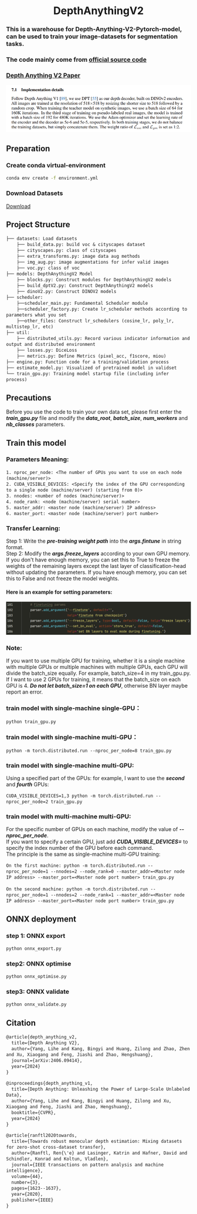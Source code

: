 <h1 align='center'>DepthAnythingV2</h1>

### This is a warehouse for Depth-Anything-V2-Pytorch-model, can be used to train your image-datasets for segmentation tasks.
### The code mainly come from [official source code](https://github.com/DepthAnything/Depth-Anything-V2)  

### [Depth Anything V2 Paper](https://arxiv.org/abs/2406.09414)  

![image](https://github.com/jiaowoguanren0615/DepthAnythingV2/blob/main/sample_png/1719319320772.jpg)  

## Preparation
### Create conda virtual-environment
```bash
conda env create -f environment.yml
```

### Download Datasets
[Download](https://pan.baidu.com/s/1LLyIlP3sjuoFAwTBaYflRQ?pwd=0615)

## Project Structure
```
├── datasets: Load datasets
    ├── build_data.py: build voc & cityscapes dataset
    ├── cityscapes.py: class of cityscapes
    ├── extra_transforms.py: image data aug methods
    ├── img_aug.py: image augmentations for infer valid images
    ├── voc.py: class of voc
├── models: DepthAnythingV2 Model
    ├── blocks.py: Construct modules for DepthAnythingV2 models
    ├── build_dptV2.py: Construct DepthAnythingV2 models
    ├── dinoV2.py: Construct DINOV2 models
├── scheduler:
    ├──scheduler_main.py: Fundamental Scheduler module
    ├──scheduler_factory.py: Create lr_scheduler methods according to parameters what you set
    ├──other_files: Construct lr_schedulers (cosine_lr, poly_lr, multistep_lr, etc)
├── util:
    ├── distributed_utils.py: Record various indicator information and output and distributed environment
    ├── losses.py: DiceLoss
    ├── metrics.py: Define Metrics (pixel_acc, f1score, miou)
├── engine.py: Function code for a training/validation process
├── estimate_model.py: Visualized of pretrained model in validset
└── train_gpu.py: Training model startup file (including infer process)
```

## Precautions
Before you use the code to train your own data set, please first enter the ___train_gpu.py___ file and modify the ___data_root___,  ___batch_size___, ___num_workers___ and ___nb_classes___ parameters.  

## Train this model
### Parameters Meaning:
```
1. nproc_per_node: <The number of GPUs you want to use on each node (machine/server)>
2. CUDA_VISIBLE_DEVICES: <Specify the index of the GPU corresponding to a single node (machine/server) (starting from 0)>
3. nnodes: <number of nodes (machine/server)>
4. node_rank: <node (machine/server) serial number>
5. master_addr: <master node (machine/server) IP address>
6. master_port: <master node (machine/server) port number>
```
### Transfer Learning:
Step 1: Write the ___pre-training weight path___ into the ___args.fintune___ in string format.  
Step 2: Modify the ___args.freeze_layers___ according to your own GPU memory. If you don't have enough memory, you can set this to True to freeze the weights of the remaining layers except the last layer of classification-head without updating the parameters. If you have enough memory, you can set this to False and not freeze the model weights.  

#### Here is an example for setting parameters:
![image](https://github.com/jiaowoguanren0615/VisionTransformer/blob/main/sample_png/transfer_learning.jpg)


### Note: 
If you want to use multiple GPU for training, whether it is a single machine with multiple GPUs or multiple machines with multiple GPUs, each GPU will divide the batch_size equally. For example, batch_size=4 in my train_gpu.py. If I want to use 2 GPUs for training, it means that the batch_size on each GPU is 4. ___Do not let batch_size=1 on each GPU___, otherwise BN layer maybe report an error.  

### train model with single-machine single-GPU：
```
python train_gpu.py
```

### train model with single-machine multi-GPU：
```
python -m torch.distributed.run --nproc_per_node=8 train_gpu.py
```

### train model with single-machine multi-GPU: 
Using a specified part of the GPUs: for example, I want to use the ___second___ and ___fourth___ GPUs:  
```
CUDA_VISIBLE_DEVICES=1,3 python -m torch.distributed.run --nproc_per_node=2 train_gpu.py
```

### train model with multi-machine multi-GPU:
For the specific number of GPUs on each machine, modify the value of ___--nproc_per_node___.  
If you want to specify a certain GPU, just add ___CUDA_VISIBLE_DEVICES=___ to specify the index number of the GPU before each command.  
The principle is the same as single-machine multi-GPU training:  
```
On the first machine: python -m torch.distributed.run --nproc_per_node=1 --nnodes=2 --node_rank=0 --master_addr=<Master node IP address> --master_port=<Master node port number> train_gpu.py

On the second machine: python -m torch.distributed.run --nproc_per_node=1 --nnodes=2 --node_rank=1 --master_addr=<Master node IP address> --master_port=<Master node port number> train_gpu.py
```

## ONNX deployment
### step 1: ONNX export
```bash
python onnx_export.py
```

### step2: ONNX optimise
```bash
python onnx_optimise.py
```

### step3: ONNX validate
```bash
python onnx_validate.py
```


## Citation
```
@article{depth_anything_v2,
  title={Depth Anything V2},
  author={Yang, Lihe and Kang, Bingyi and Huang, Zilong and Zhao, Zhen and Xu, Xiaogang and Feng, Jiashi and Zhao, Hengshuang},
  journal={arXiv:2406.09414},
  year={2024}
}
```

```
@inproceedings{depth_anything_v1,
  title={Depth Anything: Unleashing the Power of Large-Scale Unlabeled Data}, 
  author={Yang, Lihe and Kang, Bingyi and Huang, Zilong and Xu, Xiaogang and Feng, Jiashi and Zhao, Hengshuang},
  booktitle={CVPR},
  year={2024}
}
```

```
@article{ranftl2020towards,
  title={Towards robust monocular depth estimation: Mixing datasets for zero-shot cross-dataset transfer},
  author={Ranftl, Ren{\'e} and Lasinger, Katrin and Hafner, David and Schindler, Konrad and Koltun, Vladlen},
  journal={IEEE transactions on pattern analysis and machine intelligence},
  volume={44},
  number={3},
  pages={1623--1637},
  year={2020},
  publisher={IEEE}
}
```
